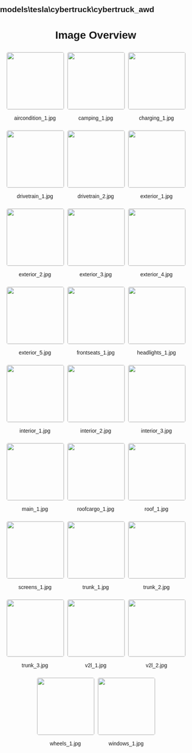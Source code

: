 ## models\tesla\cybertruck\cybertruck_awd
<style>
    body {
        font-family: Arial, sans-serif;
        margin: 0;
        padding: 0;
    }
    .image-gallery {
        display: flex;
        flex-wrap: wrap;
        gap: 10px;
        justify-content: center;
        padding: 10px;
    }
    .image-gallery img {
        width: 150px;
        height: auto;
        border: 1px solid #ddd;
        border-radius: 5px;
    }
    .image-gallery div {
        flex: 1 1 calc(33.333% - 20px); /* Three images per row on large screens */
        max-width: 150px;
        text-align: center;
    }
    @media (max-width: 768px) {
        .image-gallery div {
            flex: 1 1 calc(50% - 20px); /* Two images per row on medium screens */
        }
    }
    @media (max-width: 480px) {
        .image-gallery div {
            flex: 1 1 100%; /* One image per row on small screens */
        }
    }
</style>
<h1 style ="text-align: center;"> Image Overview </h1> <div class="image-gallery">
<div>
<img src="https://media.evkx.net/multimedia/models/tesla/cybertruck/cybertruck_awd/aircondition_1_st.jpg">
<p>aircondition_1.jpg</p>
</div>
<div>
<img src="https://media.evkx.net/multimedia/models/tesla/cybertruck/cybertruck_awd/camping_1_st.jpg">
<p>camping_1.jpg</p>
</div>
<div>
<img src="https://media.evkx.net/multimedia/models/tesla/cybertruck/cybertruck_awd/charging_1_st.jpg">
<p>charging_1.jpg</p>
</div>
<div>
<img src="https://media.evkx.net/multimedia/models/tesla/cybertruck/cybertruck_awd/drivetrain_1_st.jpg">
<p>drivetrain_1.jpg</p>
</div>
<div>
<img src="https://media.evkx.net/multimedia/models/tesla/cybertruck/cybertruck_awd/drivetrain_2_st.jpg">
<p>drivetrain_2.jpg</p>
</div>
<div>
<img src="https://media.evkx.net/multimedia/models/tesla/cybertruck/cybertruck_awd/exterior_1_st.jpg">
<p>exterior_1.jpg</p>
</div>
<div>
<img src="https://media.evkx.net/multimedia/models/tesla/cybertruck/cybertruck_awd/exterior_2_st.jpg">
<p>exterior_2.jpg</p>
</div>
<div>
<img src="https://media.evkx.net/multimedia/models/tesla/cybertruck/cybertruck_awd/exterior_3_st.jpg">
<p>exterior_3.jpg</p>
</div>
<div>
<img src="https://media.evkx.net/multimedia/models/tesla/cybertruck/cybertruck_awd/exterior_4_st.jpg">
<p>exterior_4.jpg</p>
</div>
<div>
<img src="https://media.evkx.net/multimedia/models/tesla/cybertruck/cybertruck_awd/exterior_5_st.jpg">
<p>exterior_5.jpg</p>
</div>
<div>
<img src="https://media.evkx.net/multimedia/models/tesla/cybertruck/cybertruck_awd/frontseats_1_st.jpg">
<p>frontseats_1.jpg</p>
</div>
<div>
<img src="https://media.evkx.net/multimedia/models/tesla/cybertruck/cybertruck_awd/headlights_1_st.jpg">
<p>headlights_1.jpg</p>
</div>
<div>
<img src="https://media.evkx.net/multimedia/models/tesla/cybertruck/cybertruck_awd/interior_1_st.jpg">
<p>interior_1.jpg</p>
</div>
<div>
<img src="https://media.evkx.net/multimedia/models/tesla/cybertruck/cybertruck_awd/interior_2_st.jpg">
<p>interior_2.jpg</p>
</div>
<div>
<img src="https://media.evkx.net/multimedia/models/tesla/cybertruck/cybertruck_awd/interior_3_st.jpg">
<p>interior_3.jpg</p>
</div>
<div>
<img src="https://media.evkx.net/multimedia/models/tesla/cybertruck/cybertruck_awd/main_1_st.jpg">
<p>main_1.jpg</p>
</div>
<div>
<img src="https://media.evkx.net/multimedia/models/tesla/cybertruck/cybertruck_awd/roofcargo_1_st.jpg">
<p>roofcargo_1.jpg</p>
</div>
<div>
<img src="https://media.evkx.net/multimedia/models/tesla/cybertruck/cybertruck_awd/roof_1_st.jpg">
<p>roof_1.jpg</p>
</div>
<div>
<img src="https://media.evkx.net/multimedia/models/tesla/cybertruck/cybertruck_awd/screens_1_st.jpg">
<p>screens_1.jpg</p>
</div>
<div>
<img src="https://media.evkx.net/multimedia/models/tesla/cybertruck/cybertruck_awd/trunk_1_st.jpg">
<p>trunk_1.jpg</p>
</div>
<div>
<img src="https://media.evkx.net/multimedia/models/tesla/cybertruck/cybertruck_awd/trunk_2_st.jpg">
<p>trunk_2.jpg</p>
</div>
<div>
<img src="https://media.evkx.net/multimedia/models/tesla/cybertruck/cybertruck_awd/trunk_3_st.jpg">
<p>trunk_3.jpg</p>
</div>
<div>
<img src="https://media.evkx.net/multimedia/models/tesla/cybertruck/cybertruck_awd/v2l_1_st.jpg">
<p>v2l_1.jpg</p>
</div>
<div>
<img src="https://media.evkx.net/multimedia/models/tesla/cybertruck/cybertruck_awd/v2l_2_st.jpg">
<p>v2l_2.jpg</p>
</div>
<div>
<img src="https://media.evkx.net/multimedia/models/tesla/cybertruck/cybertruck_awd/wheels_1_st.jpg">
<p>wheels_1.jpg</p>
</div>
<div>
<img src="https://media.evkx.net/multimedia/models/tesla/cybertruck/cybertruck_awd/windows_1_st.jpg">
<p>windows_1.jpg</p>
</div>
</div>
